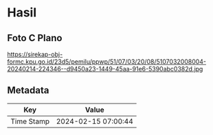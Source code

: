 # Hasil

## Foto C Plano

https://sirekap-obj-formc.kpu.go.id/23d5/pemilu/ppwp/51/07/03/20/08/5107032008004-20240214-224346--d9450a23-1449-45aa-91e6-5390abc0382d.jpg


## Metadata

| Key        | Value               |
| ---------- | ------------------- |
| Time Stamp | 2024-02-15 07:00:44 |



